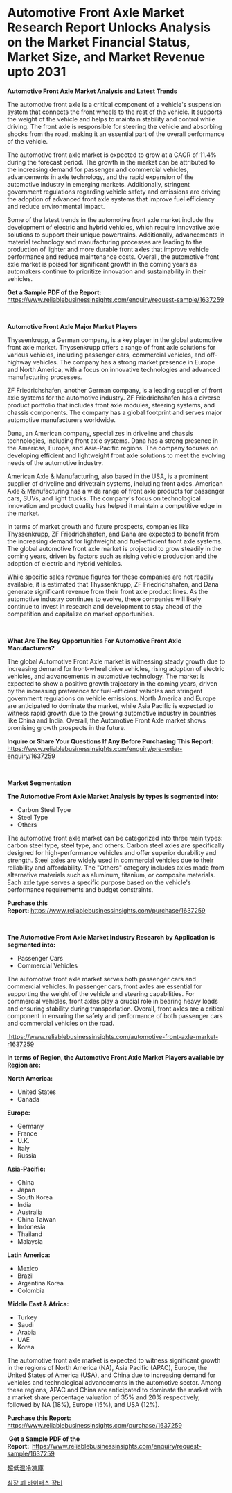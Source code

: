 <p><h1>Automotive Front Axle Market Research Report Unlocks Analysis on the Market Financial Status, Market Size, and Market Revenue upto 2031</h1></p><p><strong>Automotive Front Axle Market Analysis and Latest Trends</strong></p>
<p><p>The automotive front axle is a critical component of a vehicle's suspension system that connects the front wheels to the rest of the vehicle. It supports the weight of the vehicle and helps to maintain stability and control while driving. The front axle is responsible for steering the vehicle and absorbing shocks from the road, making it an essential part of the overall performance of the vehicle.</p><p>The automotive front axle market is expected to grow at a CAGR of 11.4% during the forecast period. The growth in the market can be attributed to the increasing demand for passenger and commercial vehicles, advancements in axle technology, and the rapid expansion of the automotive industry in emerging markets. Additionally, stringent government regulations regarding vehicle safety and emissions are driving the adoption of advanced front axle systems that improve fuel efficiency and reduce environmental impact.</p><p>Some of the latest trends in the automotive front axle market include the development of electric and hybrid vehicles, which require innovative axle solutions to support their unique powertrains. Additionally, advancements in material technology and manufacturing processes are leading to the production of lighter and more durable front axles that improve vehicle performance and reduce maintenance costs. Overall, the automotive front axle market is poised for significant growth in the coming years as automakers continue to prioritize innovation and sustainability in their vehicles.</p></p>
<p><strong>Get a Sample PDF of the Report:&nbsp;</strong> <a href="https://www.reliablebusinessinsights.com/enquiry/request-sample/1637259">https://www.reliablebusinessinsights.com/enquiry/request-sample/1637259</a></p>
<p>&nbsp;</p>
<p><strong>Automotive Front Axle Major Market Players</strong></p>
<p><p>Thyssenkrupp, a German company, is a key player in the global automotive front axle market. Thyssenkrupp offers a range of front axle solutions for various vehicles, including passenger cars, commercial vehicles, and off-highway vehicles. The company has a strong market presence in Europe and North America, with a focus on innovative technologies and advanced manufacturing processes.</p><p>ZF Friedrichshafen, another German company, is a leading supplier of front axle systems for the automotive industry. ZF Friedrichshafen has a diverse product portfolio that includes front axle modules, steering systems, and chassis components. The company has a global footprint and serves major automotive manufacturers worldwide.</p><p>Dana, an American company, specializes in driveline and chassis technologies, including front axle systems. Dana has a strong presence in the Americas, Europe, and Asia-Pacific regions. The company focuses on developing efficient and lightweight front axle solutions to meet the evolving needs of the automotive industry.</p><p>American Axle & Manufacturing, also based in the USA, is a prominent supplier of driveline and drivetrain systems, including front axles. American Axle & Manufacturing has a wide range of front axle products for passenger cars, SUVs, and light trucks. The company's focus on technological innovation and product quality has helped it maintain a competitive edge in the market.</p><p>In terms of market growth and future prospects, companies like Thyssenkrupp, ZF Friedrichshafen, and Dana are expected to benefit from the increasing demand for lightweight and fuel-efficient front axle systems. The global automotive front axle market is projected to grow steadily in the coming years, driven by factors such as rising vehicle production and the adoption of electric and hybrid vehicles.</p><p>While specific sales revenue figures for these companies are not readily available, it is estimated that Thyssenkrupp, ZF Friedrichshafen, and Dana generate significant revenue from their front axle product lines. As the automotive industry continues to evolve, these companies will likely continue to invest in research and development to stay ahead of the competition and capitalize on market opportunities.</p></p>
<p>&nbsp;</p>
<p><strong>What Are The Key Opportunities For Automotive Front Axle Manufacturers?</strong></p>
<p><p>The global Automotive Front Axle market is witnessing steady growth due to increasing demand for front-wheel drive vehicles, rising adoption of electric vehicles, and advancements in automotive technology. The market is expected to show a positive growth trajectory in the coming years, driven by the increasing preference for fuel-efficient vehicles and stringent government regulations on vehicle emissions. North America and Europe are anticipated to dominate the market, while Asia Pacific is expected to witness rapid growth due to the growing automotive industry in countries like China and India. Overall, the Automotive Front Axle market shows promising growth prospects in the future.</p></p>
<p><strong>Inquire or Share Your Questions If Any Before Purchasing This Report:</strong> <a href="https://www.reliablebusinessinsights.com/enquiry/pre-order-enquiry/1637259">https://www.reliablebusinessinsights.com/enquiry/pre-order-enquiry/1637259</a></p>
<p>&nbsp;</p>
<p><strong>Market Segmentation</strong></p>
<p><strong>The Automotive Front Axle Market Analysis by types is segmented into:</strong></p>
<p><ul><li>Carbon Steel Type</li><li>Steel Type</li><li>Others</li></ul></p>
<p><p>The automotive front axle market can be categorized into three main types: carbon steel type, steel type, and others. Carbon steel axles are specifically designed for high-performance vehicles and offer superior durability and strength. Steel axles are widely used in commercial vehicles due to their reliability and affordability. The "Others" category includes axles made from alternative materials such as aluminum, titanium, or composite materials. Each axle type serves a specific purpose based on the vehicle's performance requirements and budget constraints.</p></p>
<p><strong>Purchase this Report:&nbsp;</strong><a href="https://www.reliablebusinessinsights.com/purchase/1637259">https://www.reliablebusinessinsights.com/purchase/1637259</a></p>
<p>&nbsp;</p>
<p><strong>The Automotive Front Axle Market Industry Research by Application is segmented into:</strong></p>
<p><ul><li>Passenger Cars</li><li>Commercial Vehicles</li></ul></p>
<p><p>The automotive front axle market serves both passenger cars and commercial vehicles. In passenger cars, front axles are essential for supporting the weight of the vehicle and steering capabilities. For commercial vehicles, front axles play a crucial role in bearing heavy loads and ensuring stability during transportation. Overall, front axles are a critical component in ensuring the safety and performance of both passenger cars and commercial vehicles on the road.</p></p>
<p><a href="https://www.reliablebusinessinsights.com/automotive-front-axle-market-r1637259">&nbsp;https://www.reliablebusinessinsights.com/automotive-front-axle-market-r1637259</a></p>
<p><strong>In terms of Region, the Automotive Front Axle Market Players available by Region are:</strong></p>
<p>
    <p> <strong> North America: </strong>
        <ul>
            <li>United States</li>
            <li>Canada</li>
        </ul>
        </p> 
    <p> <strong> Europe: </strong>
        <ul>
            <li>Germany</li>
            <li>France</li>
            <li>U.K.</li>
            <li>Italy</li>
            <li>Russia</li>
        </ul>
        </p> 
    <p> <strong> Asia-Pacific: </strong>
        <ul>
            <li>China</li>
            <li>Japan</li>
            <li>South Korea</li>
            <li>India</li>
            <li>Australia</li>
            <li>China Taiwan</li>
            <li>Indonesia</li>
            <li>Thailand</li>
            <li>Malaysia</li>
        </ul>
        </p> 
    <p> <strong> Latin America: </strong>
        <ul>
            <li>Mexico</li>
            <li>Brazil</li>
            <li>Argentina Korea</li>
            <li>Colombia</li>
        </ul>
        </p> 
    <p> <strong> Middle East & Africa: </strong>
        <ul>
            <li>Turkey</li>
            <li>Saudi</li>
            <li>Arabia</li>
            <li>UAE</li>
            <li>Korea</li>
        </ul>
    </p>
    </p>
<p><p>The automotive front axle market is expected to witness significant growth in the regions of North America (NA), Asia Pacific (APAC), Europe, the United States of America (USA), and China due to increasing demand for vehicles and technological advancements in the automotive sector. Among these regions, APAC and China are anticipated to dominate the market with a market share percentage valuation of 35% and 20% respectively, followed by NA (18%), Europe (15%), and USA (12%).</p></p>
<p><strong>Purchase this Report: </strong><a href="https://www.reliablebusinessinsights.com/purchase/1637259">https://www.reliablebusinessinsights.com/purchase/1637259</a></p>
<p>&nbsp;<strong>Get a Sample PDF of the Report:&nbsp;&nbsp;</strong><a href="https://www.reliablebusinessinsights.com/enquiry/request-sample/1637259">https://www.reliablebusinessinsights.com/enquiry/request-sample/1637259</a></p>
<p><strong></strong></p>
<p><p><a href="https://github.com/sghwr779811674/Market-Research-Report-List-3/blob/main/7301408125083.md">超低温冷凍庫</a></p><p><a href="https://github.com/vdhdwjyp90142/Market-Research-Report-List-3/blob/main/7792052126969.md">심장 폐 바이패스 장비</a></p></p>